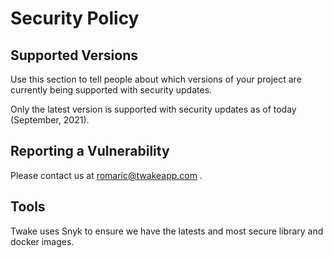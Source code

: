 # Security Policy

## Supported Versions

Use this section to tell people about which versions of your project are
currently being supported with security updates.

Only the latest version is supported with security updates as of today (September, 2021).

## Reporting a Vulnerability

Please contact us at romaric@twakeapp.com .

## Tools

Twake uses Snyk to ensure we have the latests and most secure library and docker images.
